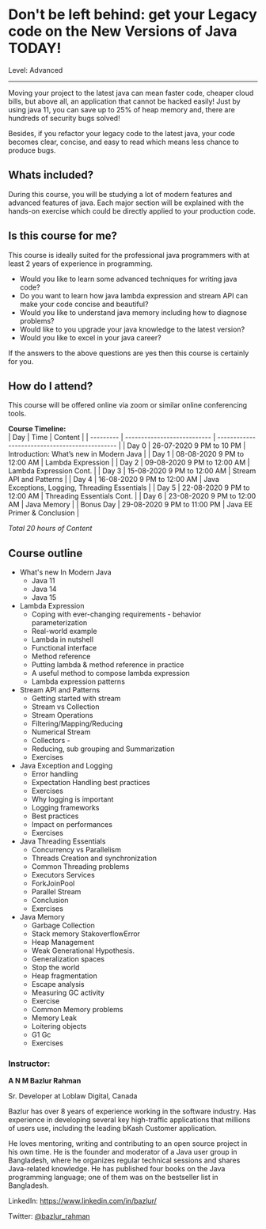 # Don't be left behind: get your Legacy code on the New Versions of Java TODAY!
Level:  Advanced 

------------
Moving your project to the latest java can mean faster code, cheaper cloud bills, but above all, an application that cannot be hacked easily! Just by using java 11, you can save up to 25% of heap memory and, there are hundreds of security bugs solved!

Besides, if you refactor your legacy code to the latest java, your code becomes clear, concise, and easy to read which means less chance to produce bugs. 

## Whats included? 

During this course, you will be studying a lot of modern features and advanced features of java. Each major section will be explained with the hands-on exercise which could be directly applied to your production code. 

## Is this course for me? 

This course is ideally suited for the professional java programmers with at least 2 years of experience in programming. 

- Would you like to learn some advanced techniques for writing java code? 
- Do you want to learn how java lambda expression and stream API can make your code concise and beautiful? 
- Would you like to understand java memory including how to diagnose problems? 
- Would like to you upgrade your java knowledge to the latest version? 
- Would you like to excel in your java career? 

If the answers to the above questions are yes then this course is certainly for you. 

## How do I attend?

This course will be offered online via zoom or similar online conferencing tools.  

**Course Timeline:**  
| Day	    | Time 			  |	Content					   |
| --------- | --------------------------- | ---------------------------------------------- |
| Day 0     | 26-07-2020 9 PM to 10 PM    | Introduction: What’s new in Modern Java        |
| Day 1     | 08-08-2020 9 PM to 12:00 AM | Lambda Expression                              |
| Day 2     | 09-08-2020 9 PM to 12:00 AM | Lambda Expression Cont.                        |
| Day 3     | 15-08-2020 9 PM to 12:00 AM | Stream API and Patterns                        |
| Day 4     | 16-08-2020 9 PM to 12:00 AM | Java Exceptions, Logging, Threading Essentials |
| Day 5     | 22-08-2020 9 PM to 12:00 AM | Threading Essentials Cont.                     |
| Day 6     | 23-08-2020 9 PM to 12:00 AM | Java Memory                                    |
| Bonus Day | 29-08-2020 9 PM to 11:00 PM   | Java EE Primer & Conclusion                    |

*Total 20 hours of Content*

## Course outline 

- What's new In Modern Java 
    * Java 11 
    * Java 14
    * Java 15
- Lambda Expression
	* Coping with ever-changing requirements - behavior parameterization
	* Real-world example
	* Lambda in nutshell
	* Functional interface
	* Method reference
	* Putting lambda & method reference in practice
	* A useful method to compose lambda expression
	* Lambda expression patterns
- Stream API and Patterns
	* Getting started with stream
	* Stream vs Collection
	* Stream Operations
	* Filtering/Mapping/Reducing
	* Numerical Stream
	* Collectors -
	* Reducing, sub grouping and Summarization
	* Exercises
- Java Exception and Logging
	* Error handling
	* Expectation Handling best practices
	* Exercises
	* Why logging is important
	* Logging frameworks
	* Best practices
	* Impact on performances
	* Exercises
- Java Threading Essentials
	* Concurrency vs Parallelism
	* Threads Creation and synchronization
	* Common Threading problems
	* Executors Services
	* ForkJoinPool
	* Parallel Stream
	* Conclusion
	* Exercises
- Java Memory
	* Garbage Collection
	* Stack memory StakoverflowError
	* Heap Management
	* Weak Generational Hypothesis.
	* Generalization spaces
	* Stop the world
	* Heap fragmentation
	* Escape analysis
	* Measuring GC activity
	* Exercise
	* Common Memory problems
	* Memory Leak
	* Loitering objects
	* G1 Gc
	* Exercises

### Instructor: 

**A N M Bazlur Rahman**

Sr. Developer at Loblaw Digital, 
Canada

Bazlur has over 8 years of experience working in the software industry. Has experience in developing several key high-traffic applications that millions of users use, including the leading bKash Customer application.

He loves mentoring, writing and contributing to an open source project in his own time. He is the founder and moderator of a Java user group in Bangladesh, where he organizes regular technical sessions and shares Java-related knowledge. He has published four books on the Java programming language; one of them was on the bestseller list in Bangladesh.

LinkedIn: https://www.linkedin.com/in/bazlur/

Twitter: [@bazlur_rahman](https://twitter.com/bazlur_rahman)

